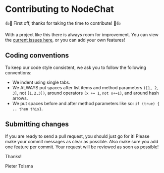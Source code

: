 # Contributing to NodeChat

👍🎉 First off, thanks for taking the time to contribute! 🎉👍

With a project like this there is always room for improvement. You can view the [current issues here](https://github.com/pietertolsma/NodeChat/issues), or you can add your own features!

## Coding conventions
  
  To keep our code style consistent, we ask you to follow the following conventions:
  
  - We indent using single tabs.
  - We ALWAYS put spaces after list items and method parameters `([1, 2, 3]`, not `[1,2,3])`, around operators `(x += 1`, `not x+=1)`, and around hash arrows.
  - We put spaces before and after method parameters like so: `if (true) { .. then this}`.

## Submitting changes

If you are ready to send a pull request, you should just go for it! Please make your commit messages as clear as possible. Also make sure you add one feature per commit. Your request will be reviewed as soon as possible!

Thanks!

Pieter Tolsma
